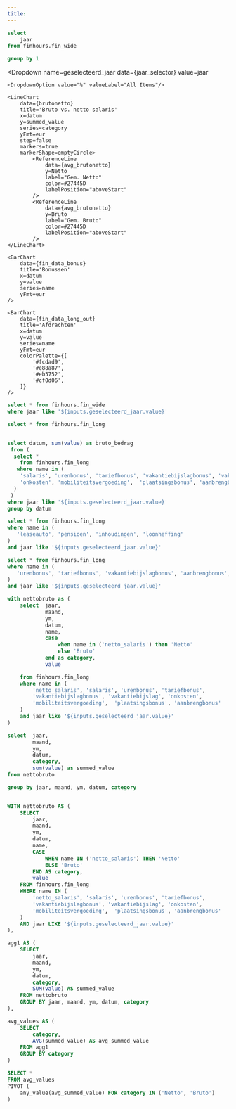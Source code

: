 ```yaml
---
title:  
---
```


```sql jaar_selector
select 
    jaar
from finhours.fin_wide

group by 1
```

<Dropdown
    name=geselecteerd_jaar
    data={jaar_selector}
    value=jaar
>
    <DropdownOption value="%" valueLabel="All Items"/>
</Dropdown>

    <LineChart
        data={brutonetto}
        title='Bruto vs. netto salaris'
        x=datum
        y=summed_value
        series=category
        yFmt=eur
        step=false
        markers=true
        markerShape=emptyCircle>
            <ReferenceLine 
                data={avg_brutonetto} 
                y=Netto 
                label="Gem. Netto" 
                color=#27445D 
                labelPosition="aboveStart"
            />
            <ReferenceLine 
                data={avg_brutonetto} 
                y=Bruto 
                label="Gem. Bruto" 
                color=#27445D 
                labelPosition="aboveStart"
            />
    </LineChart>


<Grid cols=2>

    <BarChart
        data={fin_data_bonus}
        title='Bonussen'
        x=datum
        y=value
        series=name
        yFmt=eur
    />

    <BarChart
        data={fin_data_long_out}
        title='Afdrachten'
        x=datum
        y=value
        series=name
        yFmt=eur
        colorPalette={[
            '#fcdad9',
            '#e88a87',
            '#eb5752',
            '#cf0d06',
        ]}
    />

</Grid>



```sql fin_data_wide
select * from finhours.fin_wide
where jaar like '${inputs.geselecteerd_jaar.value}'
```

```sql fin_data_long
select * from finhours.fin_long

```

```sql fin_data_bruto

select datum, sum(value) as bruto_bedrag 
 from (
  select * 
    from finhours.fin_long
   where name in (
    'salaris', 'urenbonus', 'tariefbonus', 'vakantiebijslagbonus', 'vakantiebijslag',
    'onkosten', 'mobiliteitsvergoeding',  'plaatsingsbonus', 'aanbrengbonus'
  )
 )
where jaar like '${inputs.geselecteerd_jaar.value}'
group by datum

```

```sql fin_data_long_out
select * from finhours.fin_long
where name in (
   'leaseauto', 'pensioen', 'inhoudingen', 'loonheffing'
)
and jaar like '${inputs.geselecteerd_jaar.value}'
```

```sql fin_data_bonus
select * from finhours.fin_long
where name in (
   'urenbonus', 'tariefbonus', 'vakantiebijslagbonus', 'aanbrengbonus', 'plaatsingsbonus'
)
and jaar like '${inputs.geselecteerd_jaar.value}'
```

```sql brutonetto
with nettobruto as (
    select  jaar,
            maand,
            ym,
            datum,
            name, 
            case
                when name in ('netto_salaris') then 'Netto'
                else 'Bruto' 
            end as category,
            value

    from finhours.fin_long
  	where name in (
        'netto_salaris', 'salaris', 'urenbonus', 'tariefbonus', 
        'vakantiebijslagbonus', 'vakantiebijslag', 'onkosten', 
        'mobiliteitsvergoeding',  'plaatsingsbonus', 'aanbrengbonus'
    )
    and jaar like '${inputs.geselecteerd_jaar.value}'
)

select  jaar,
        maand, 
        ym,
        datum,
        category,
        sum(value) as summed_value
from nettobruto

group by jaar, maand, ym, datum, category

```

```sql avg_brutonetto

WITH nettobruto AS (
    SELECT  
        jaar,
        maand,
        ym,
        datum,
        name, 
        CASE
            WHEN name IN ('netto_salaris') THEN 'Netto'
            ELSE 'Bruto' 
        END AS category,
        value
    FROM finhours.fin_long
    WHERE name IN (
        'netto_salaris', 'salaris', 'urenbonus', 'tariefbonus', 
        'vakantiebijslagbonus', 'vakantiebijslag', 'onkosten', 
        'mobiliteitsvergoeding',  'plaatsingsbonus', 'aanbrengbonus'
    )
    AND jaar LIKE '${inputs.geselecteerd_jaar.value}'
),

agg1 AS (
    SELECT  
        jaar,
        maand, 
        ym,
        datum,
        category,
        SUM(value) AS summed_value
    FROM nettobruto
    GROUP BY jaar, maand, ym, datum, category
),

avg_values AS (
    SELECT 
        category, 
        AVG(summed_value) AS avg_summed_value 
    FROM agg1 
    GROUP BY category
)

SELECT * 
FROM avg_values
PIVOT (
    any_value(avg_summed_value) FOR category IN ('Netto', 'Bruto')
)
```